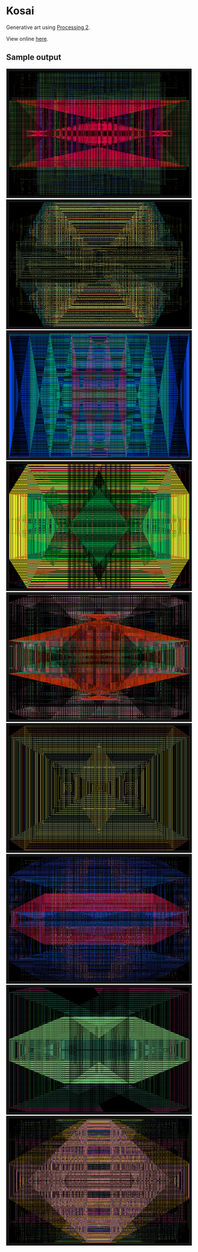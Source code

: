 # Kosai
Generative art using [Processing 2](https://processing.org/).

View online [here](https://sleepokay.github.io/kosai/).


## Sample output

![](https://github.com/sleepokay/kosai/blob/master/media/1.png)
![](https://github.com/sleepokay/kosai/blob/master/media/2.png)
![](https://github.com/sleepokay/kosai/blob/master/media/3.png)
![](https://github.com/sleepokay/kosai/blob/master/media/4.png)
![](https://github.com/sleepokay/kosai/blob/master/media/5.png)
![](https://github.com/sleepokay/kosai/blob/master/media/6.png)
![](https://github.com/sleepokay/kosai/blob/master/media/7.png)
![](https://github.com/sleepokay/kosai/blob/master/media/8.png)
![](https://github.com/sleepokay/kosai/blob/master/media/9.png)